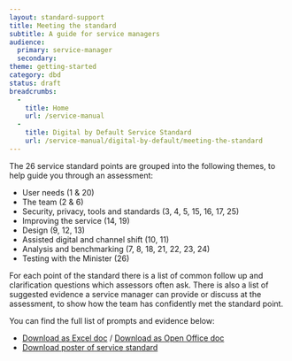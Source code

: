 ```yaml
---
layout: standard-support
title: Meeting the standard 
subtitle: A guide for service managers 
audience:
  primary: service-manager
  secondary:
theme: getting-started
category: dbd
status: draft
breadcrumbs:
  -
    title: Home
    url: /service-manual
  -
    title: Digital by Default Service Standard
    url: /service-manual/digital-by-default/meeting-the-standard 
---
```


The 26 service standard points are grouped into the following themes, to help guide you through an assessment:

* User needs (1 & 20)
* The team (2 & 6)
* Security, privacy, tools and standards (3, 4, 5, 15, 16, 17, 25)
* Improving the service (14, 19)
* Design (9, 12, 13)
* Assisted digital and channel shift (10, 11)
* Analysis and benchmarking (7, 8, 18, 21, 22, 23, 24)
* Testing with the Minister (26)

For each point of the standard there is a list of common follow up and clarification questions which assessors often ask. There is also a list of suggested evidence a service manager can provide or discuss at the assessment, to show how the team has confidently met the standard point.

You can find the full list of prompts and evidence below:

* [Download as Excel doc](/service-manual/digital-by-default/Prompts-and-evidence-form.xlsx) / [Download as Open Office doc](/service-manual/digital-by-default/Prompts-and-evidence-form.ods)
* [Download poster of service standard](/service-manual/digital-by-default/standard-poster.pdf)
